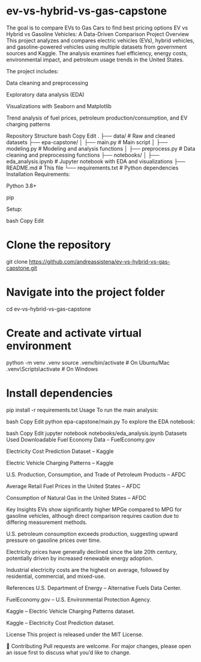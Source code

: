 # ev-vs-hybrid-vs-gas-capstone
The goal is to compare EVs to Gas Cars to find best pricing options
EV vs Hybrid vs Gasoline Vehicles: A Data-Driven Comparison
 Project Overview
This project analyzes and compares electric vehicles (EVs), hybrid vehicles, and gasoline-powered vehicles using multiple datasets from government sources and Kaggle. The analysis examines fuel efficiency, energy costs, environmental impact, and petroleum usage trends in the United States.

The project includes:

Data cleaning and preprocessing

Exploratory data analysis (EDA)

Visualizations with Seaborn and Matplotlib

Trend analysis of fuel prices, petroleum production/consumption, and EV charging patterns

 Repository Structure
bash
Copy
Edit
.
├── data/                     # Raw and cleaned datasets
├── epa-capstone/
│   ├── main.py               # Main script
│   ├── modeling.py           # Modeling and analysis functions
│   ├── preprocess.py         # Data cleaning and preprocessing functions
├── notebooks/
│   ├── eda_analysis.ipynb    # Jupyter notebook with EDA and visualizations
├── README.md                 # This file
└── requirements.txt          # Python dependencies
 Installation
Requirements:

Python 3.8+

pip

Setup:

bash
Copy
Edit
# Clone the repository
git clone https://github.com/andreassistena/ev-vs-hybrid-vs-gas-capstone.git

# Navigate into the project folder
cd ev-vs-hybrid-vs-gas-capstone

# Create and activate virtual environment
python -m venv .venv
source .venv/bin/activate  # On Ubuntu/Mac
.venv\Scripts\activate     # On Windows

# Install dependencies
pip install -r requirements.txt
 Usage
To run the main analysis:

bash
Copy
Edit
python epa-capstone/main.py
To explore the EDA notebook:

bash
Copy
Edit
jupyter notebook notebooks/eda_analysis.ipynb
Datasets Used
Downloadable Fuel Economy Data – FuelEconomy.gov

Electricity Cost Prediction Dataset – Kaggle

Electric Vehicle Charging Patterns – Kaggle

U.S. Production, Consumption, and Trade of Petroleum Products – AFDC

Average Retail Fuel Prices in the United States – AFDC

Consumption of Natural Gas in the United States – AFDC

Key Insights
EVs show significantly higher MPGe compared to MPG for gasoline vehicles, although direct comparison requires caution due to differing measurement methods.

U.S. petroleum consumption exceeds production, suggesting upward pressure on gasoline prices over time.

Electricity prices have generally declined since the late 20th century, potentially driven by increased renewable energy adoption.

Industrial electricity costs are the highest on average, followed by residential, commercial, and mixed-use.

 References
U.S. Department of Energy – Alternative Fuels Data Center.

FuelEconomy.gov – U.S. Environmental Protection Agency.

Kaggle – Electric Vehicle Charging Patterns dataset.

Kaggle – Electricity Cost Prediction dataset.

 License
This project is released under the MIT License.

🤝 Contributing
Pull requests are welcome. For major changes, please open an issue first to discuss what you’d like to change.
